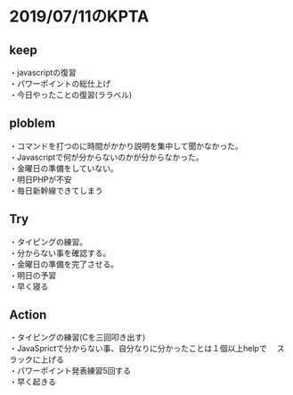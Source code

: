 # 2019/07/11のKPTA


## keep
・javascriptの復習  
・パワーポイントの総仕上げ  
・今日やったことの復習(ララベル)

## ploblem
・コマンドを打つのに時間がかかり説明を集中して聞かなかった。    
・Javascriptで何が分からないのかが分からなかった。  
・金曜日の準備をしていない。  
・明日PHPが不安  
・毎日新幹線できてしまう

## Try
・タイピングの練習。    
・分からない事を確認する。    
・金曜日の準備を完了させる。  
・明日の予習  
・早く寝る

## Action
・タイピングの練習(Cを三回叩き出す)  
・JavaSprictで分からない事、自分なりに分かったことは１個以上helpで
　スラックに上げる  
・パワーポイント発表練習5回する  
・早く起きる

